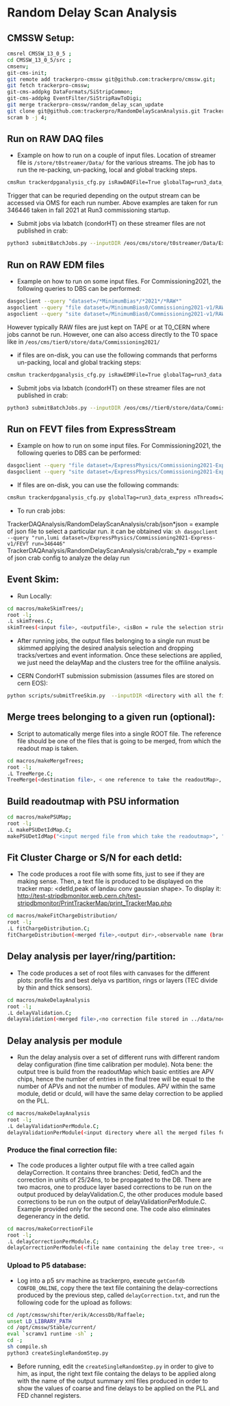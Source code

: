 # Random Delay Scan Analysis 

## CMSSW Setup:

```sh
cmsrel CMSSW_13_0_5 ;
cd CMSSW_13_0_5/src ;
cmsenv;		      
git-cms-init; 
git remote add trackerpro-cmssw git@github.com:trackerpro/cmssw.git;
git fetch trackerpro-cmssw;
git-cms-addpkg DataFormats/SiStripCommon;
git-cms-addpkg EventFilter/SiStripRawToDigi;
git merge trackerpro-cmssw/random_delay_scan_update
git clone git@github.com:trackerpro/RandomDelayScanAnalysis.git TrackerDAQAnalysis/RandomDelayScanAnalysis
scram b -j 4;					 
```

## Run on RAW DAQ files

* Example on how to run on a couple of input files. Location of streamer file is ```/store/t0streamer/Data/``` for the various streams. The job has to run the re-packing, un-packing, local and global tracking steps.
    
```sh
cmsRun trackerdpganalysis_cfg.py isRawDAQFile=True globalTag=run3_data_express nThreads=4 inputDelayFile=TrackerDealyMap_Run346446_pll.csv inputFiles=/store/t0streamer/Data/Express/000/346/446/run346446_ls0001_streamExpress_StorageManager.dat triggerList="HLT_HcalNZS*","HLT_L1ETT_ZeroBias*","HLT_PixelClusters_WP1_ZeroBias*" maxEvents=100
```

Trigger that can be requried depending on the output stream can be accessed via OMS for each run number. Above examples are taken for run 346446 taken in fall 2021 at Run3 commissioning startup.

* Submit jobs via lxbatch (condorHT) on these streamer files are not published in crab:

```sh
python3 submitBatchJobs.py --inputDIR /eos/cms/store/t0streamer/Data/Express/000/346/446/ --outputDIR /eos/cms/store/group/dpg_tracker_strip/tracker/Online/RandomDelayScan/Run346446/MinimumBias0/ --jsonFile json_346446.json --eventsPerJob 1500 --nThreads 2 --triggerList "HLT_HcalNZS*,HLT_L1ETT_ZeroBias*,HLT_PixelClusters_WP1_ZeroBias*,HLT_PixelClusters_WP2_ZeroBias*" --globalTag run3_data_express --delayFileDirectory ../crab/2021/ --jobDIR jobs_minimumbias0 --isRawDAQFile --submit
```	
## Run on RAW EDM files
    
* Example on how to run on some input files. For Commissioning2021, the following queries to DBS can be performed:
    
```sh
dasgoclient --query "dataset=/*MinimumBias*/*2021*/*RAW*"
asgoclient --query "file dataset=/MinimumBias0/Commissioning2021-v1/RAW run=346446"
asgoclient --query "site dataset=/MinimumBias0/Commissioning2021-v1/RAW"
```
	
However typically RAW files are just kept on TAPE or at T0_CERN where jobs cannot be run. However, one can also access directly to the T0 space like in ```/eos/cms/tier0/store/data/Commissioning2021/```

* if files are on-disk, you can use the following commands that performs un-packing, local and global tracking steps:

```sh
cmsRun trackerdpganalysis_cfg.py isRawEDMFile=True globalTag=run3_data nThreads=2 inputDelayFile=TrackerDealyMap_Run346446_pll.csv inputFiles=<file location> triggerList="HLT_PixelClusters_WP2_ZeroBias*","HLT_L1ETT_ZeroBias*" maxEvents=100
```

* Submit jobs via lxbatch (condorHT) on these streamer files are not published in crab:

```sh
python3 submitBatchJobs.py --inputDIR /eos/cms//tier0/store/data/Commissioning2021/MinimumBias0/RAW/v1/000/346/446/ --outputDIR /eos/cms/store/group/dpg_tracker_strip/tracker/Online/RandomDelayScan/Run346446/MinimumBias0/ --jsonFile json_346446.json --eventsPerJob 1500 --triggerList "HLT_HcalNZS*,HLT_L1ETT_ZeroBias*,HLT_PixelClusters_WP1_ZeroBias*,HLT_PixelClusters_WP2_ZeroBias*" --globalTag run3_data --delayFileDirectory ../crab/2021/ --jobDIR jobs_minimumbias0 --isRawEDMFile --submit
```

## Run on FEVT files from ExpressStream
    
* Example on how to run on some input files. For Commissioning2021, the following queries to DBS can be performed:

```sh
dasgoclient --query "file dataset=/ExpressPhysics/Commissioning2021-Express-v1/FEVT run=346446"
dasgoclient --query "site dataset=/ExpressPhysics/Commissioning2021-Express-v1/FEVT"
```

* If files are on-disk, you can use the following commands:

```sh
cmsRun trackerdpganalysis_cfg.py globalTag=run3_data_express nThreads=2 inputDelayFile=TrackerDealyMap_Run346446_pll.csv inputFiles=/store/express/Commissioning2021/ExpressPhysics/FEVT/Express-v1/000/346/446/00000/0455c1c4-357f-434c-951f-ab6f2ba98683.root triggerList="HLT_HcalNZS*","HLT_L1ETT_ZeroBias*","HLT_PixelClusters_WP1_ZeroBias*" maxEvents=100
```
    
* To run crab jobs: 
    
TrackerDAQAnalysis/RandomDelayScanAnalysis/crab/json*json = example of json file to select a particular run. it can be obtained via: ```sh dasgoclient --query "run,lumi dataset=/ExpressPhysics/Commissioning2021-Express-v1/FEVT run=346446" ```
TrackerDAQAnalysis/RandomDelayScanAnalysis/crab/crab_*py = example of json crab config to analyze the delay run
    
## Event Skim:

* Run Locally:

```sh
cd macros/makeSkimTrees/;
root -l;
.L skimTrees.C;
skimTrees(<input file>, <outputfile>, <isBon = rule the selection string written inside the code>);
```

* After running jobs, the output files belonging to a single run must be skimmed applying the desired analysis selection and dropping tracks/vertxes and event information. Once these selections are applied, we just need the delayMap and the clusters tree for the offiline analysis.

* CERN CondorHT submission submission (assumes files are stored on cern EOS):
    
```sh
python scripts/submitTreeSkim.py  --inputDIR <directory with all the files for a given run, produced by crab is ok> --outputDIR <output location on Cern EOS> --outputBaseName <base name for the output root file> --isBOn (in case you want to apply bOn selections) --jobDIR <JOBDIR> --queque <QUEQUE> --submit
```

## Merge trees belonging to a given run (optional):

* Script to automatically merge files into a single ROOT file. The reference file should be one of the files that is going to be merged, from which the readout map is taken.

```sh
cd macros/makeMergeTrees;
root -l;
.L TreeMerge.C;
TreeMerge(<destination file>, < one reference to take the readoutMap>, <directory where all the single files are located>, <if you want to cancel single inputs after merging)
```

## Build readoutmap with PSU information

```sh
cd macros/makePSUMap;
root -l;
.L makePSUDetIdMap.C;
makePSUDetIdMap("<input merged file from which take the readoutmap>", "<PSU-DCU association file>", "<output readout map>");
```

## Fit Cluster Charge or S/N for each detId:

* The code produces a root file with some fits, just to see if they are making sense. Then, a text file is produced to be displayed on the tracker map: <detId,peak of landau conv gaussian shape>. To display it: http://test-stripdbmonitor.web.cern.ch/test-stripdbmonitor/PrintTrackerMap/print_TrackerMap.php

```sh
cd macros/makeFitChargeDistribution/
root -l;
.L fitChargeDistribution.C;
fitChargeDistribution(<merged file>,<output dir>,<observable name (branch name)>, delayMin, delayMax, <apply or not path lenght correction>, <store outputs>)
```
 
## Delay analysis per layer/ring/partition:

* The code produces a set of root files with canvases for the different plots: profile fits and best delya vs partition, rings or layers (TEC divide by thin and thick sensors).

```sh
cd macros/makeDelayAnalysis
root -l;
.L delayValidation.C;
delayValidation(<merged file>,<no correction file stored in ../data/nocorrection.root>,<observable name (branch name)>, <plotParitions: to analyze the delay per partions>, <plotLayers: to find the delay per layer>, <plotSlices: to find the best delay per slices>, <outputDIR: name and path of the output directory>)
```    			    	      

## Delay analysis per module

* Run the delay analysis over a set of different runs with different random delay configuration (fine time calibration per module). Nota bene: the output tree is build from the readoutMap which basic entities are APV chips, hence the number of entries in the final tree will be equal to the number of APVs and not the number of modules. APV within the same module, detid or dcuId, will have the same delay correction to be applied on the PLL.

```sh
cd macros/makeDelayAnalysis
root -l;
.L delayValidationPerModule.C;
delayValidationPerModule(<input directory where all the merged files for different runs are located>,<no correction file stored in ../data/nocorrection.root>,<postfix: substring to be find to be sure to run on the merged files>, <observable name (branch name)>, <outputDIR: name and path of the output directory>,<saveMeanCanvas: store some gaussian fits of mean charge vs delay>, <saveMPVCanvas: save MPV fit canvases vs delay >, <saveCorrectionTree: to save the delay per channel in a TTree format. Can be analyzed then through the tkCommissioner>
```

### Produce the final correction file:

* The code produces a lighter output file with a tree called again delayCorrection. It contains three branches: Detid, fedCh and the correction in units of 25/24ns, to be propagated to the DB. There are two macros, one to produce layer based corrections to be run on the output produced by delayValidation.C, the other produces module based corrections to be run on the output of delayValidationPerModule.C. Example provided only for the second one. The code also eliminates degenerancy in the detid.

```sh
cd macros/makeCorrectionFile
root -l;
.L delayCorrectionPerModule.C;
delayCorrectionPerModule(<file name containing the delay tree tree>, <output directory>, <outout file name containing corrections>, <saveFits: save canvas for % reductionFactor modules showing charge vs delay>, <delayCutForPlotting: max delay in order to display large correction modules on the trackermap>, <observable>);
```

### Upload to P5 database:

* Log into a p5 srv machine as trackerpro, execute ``getConfdb CONFDB_ONLINE``, copy there the text file containing the delay-corrections produced by the previous step, called ``delayCorrection.txt``, and run the following code for the upload as follows:
```sh
cd /opt/cmssw/shifter/erik/AccessDb/Raffaele;
unset LD_LIBRARY_PATH
cd /opt/cmssw/Stable/current/
eval `scramv1 runtime -sh` ;
cd -;
sh compile.sh
python3 createSingleRandomStep.py
``` 
* Before running, edit the ``createSingleRandomStep.py`` in order to give to him, as input, the right text file containg the delays to be applied along with the name of the output summary xml files produced in order to show the values of coarse and fine delays to be applied on the PLL and FED channel registers. 
